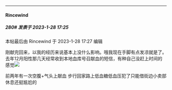 
*****

####  Rincewind  
##### 280#       发表于 2023-1-28 17:25

 本帖最后由 Rincewind 于 2023-1-28 17:27 编辑 

刚献完回来，以我的经历来说基本上没什么影响。哦我现在手脚有点发凉就是了。
去年12月阳性那几天经常收到本地血库号召献血的短信，有种自己没赶上时间的感觉<img src="https://static.saraba1st.com/image/smiley/face2017/077.png" referrerpolicy="no-referrer">

前两年有一次空腹+气头上献血
步行回家路上低血糖低血压犯了只能借街边小卖部休息还挺尴尬的


